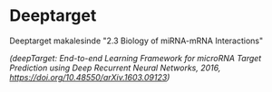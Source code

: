 # Deeptarget

Deeptarget makalesinde "2.3 Biology of miRNA-mRNA Interactions"

*(deepTarget: End-to-end Learning Framework for microRNA Target Prediction using Deep Recurrent Neural Networks, 2016, https://doi.org/10.48550/arXiv.1603.09123)*
